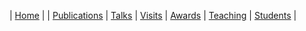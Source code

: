 | [Home](index.md) | | [Publications](publications.md) | [Talks](talks.md) | [Visits](visits.md) | [Awards](awards.md) | [Teaching](teaching.md) | [Students](student.md) | 


<!-- ![alt text][logo]

[logo]: underconstruction.png  -->
